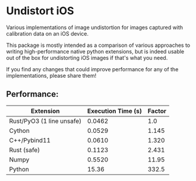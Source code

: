 # Undistort iOS

Various implementations of image undistortion for images captured with calibration data on an iOS device.  

This package is mostly intended as a comparison of various approaches to writing high-performance
native python extensions, but is indeed usable out of the box for undistorting iOS images if that's what you need.

If you find any changes that could improve performance for any of the implementations, please share them!  

Performance:
------------
Extension | Execution Time (s) | Factor
--------- | ------------------ | ------
Rust/PyO3 (1 line unsafe) | 0.0462 | 1.0
Cython | 0.0529 | 1.145
C++/Pybind11 | 0.0610 |  1.320
Rust (safe) | 0.1123 | 2.431
Numpy | 0.5520 | 11.95
Python | 15.36 | 332.5
